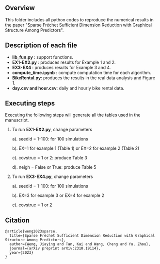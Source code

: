  
 
## Overview

This folder includes all python codes to reproduce the numerical results in the paper "Sparse Fréchet Sufficient Dimension Reduction with Graphical Structure Among Predictors".

## Description of each file

* **lib_fun.py** : support functions.
* **EX1-EX2.py** : produces results for Example 1 and 2.
* **EX3-EX4** : produces results for Example 3 and 4.
* **compute_time.ipynb** : compute computation time for each algorithm.
* **BikeRental.py**: produces the results in the real data analysis and Figure 1. 
* **day.csv and hour.csv**: daily and hourly bike rental data.

## Executing steps

Executing the following steps will generate all the tables used in the manuscript. 

1. To run **EX1-EX2.py**, change parameters

    a). seedid = 1-100: for 100 simulations

    b). EX=1 for example 1 (Table 1) or EX=2 for example 2 (Table 2)

    c). covstruc = 1 or 2: produce Table 3

    d). neigh = False or True: produce Table 5

2. To run **EX3-EX4.py**, change parameters

    a). seedid = 1-100: for 100 simulations

    b). EX=3 for example 3 or EX=4 for example 2

    c). covstruc = 1 or 2
    
## Citation
```
@article{weng2023sparse,
  title={Sparse Fréchet Sufficient Dimension Reduction with Graphical Structure Among Predictors},
  author={Weng, Jiaying and Tan, Kai and Wang, Cheng and Yu, Zhou},
  journal={arXiv preprint arXiv:2310.19114},
  year={2023}
}
```
